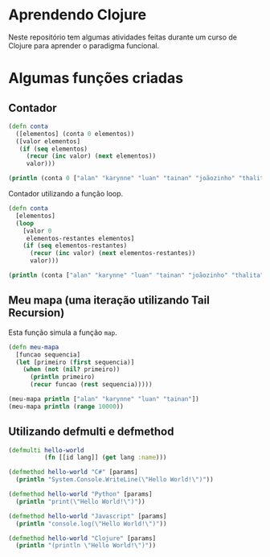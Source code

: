 # Aprendendo Clojure

Neste repositório tem algumas atividades feitas durante um curso de Clojure para aprender o paradigma funcional.

# Algumas funções criadas
## Contador
```clojure
(defn conta
  ([elementos] (conta 0 elementos))
  ([valor elementos]
   (if (seq elementos)
     (recur (inc valor) (next elementos))
     valor)))

(println (conta 0 ["alan" "karynne" "luan" "tainan" "joãozinho" "thalita"]))
```

Contador utilizando a função loop.

```clojure
(defn conta
  [elementos]
  (loop
    [valor 0
     elementos-restantes elementos]
    (if (seq elementos-restantes)
      (recur (inc valor) (next elementos-restantes))
      valor)))

(println (conta ["alan" "karynne" "luan" "tainan" "joãozinho" "thalita"]))
```

## Meu mapa (uma iteração utilizando Tail Recursion)

Esta função simula a função ```map```.
```clojure
(defn meu-mapa
  [funcao sequencia]
  (let [primeiro (first sequencia)]
    (when (not (nil? primeiro))
      (println primeiro)
      (recur funcao (rest sequencia)))))

(meu-mapa println ["alan" "karynne" "luan" "tainan"])
(meu-mapa println (range 10000))
```

## Utilizando defmulti e defmethod

```clojure
(defmulti hello-world
          (fn [[id lang]] (get lang :name)))

(defmethod hello-world "C#" [params]
  (println "System.Console.WriteLine(\"Hello World!\")"))

(defmethod hello-world "Python" [params]
  (println "print(\"Hello World!\")"))

(defmethod hello-world "Javascript" [params]
  (println "console.log(\"Hello World!\")"))

(defmethod hello-world "Clojure" [params]
  (println "(println \"Hello World!\")"))
```
